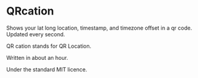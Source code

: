 # QRcation

Shows your lat long location, timestamp, and timezone offset in a qr code.  Updated every second.

QR cation stands for QR Location.

Written in about an hour.

Under the standard MIT licence.
